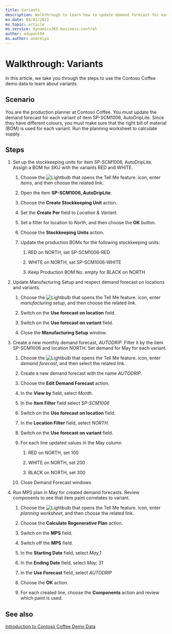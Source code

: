 ```yaml
---
title: Variants
description: Walkthrough to learn how to update demand forecast for each variant of a product in Business Central.
ms.date: 04/01/2022
ms.topic: article
ms.service: dynamics365-business-central
author: edupont04
ms.author: andreipa
---
```


# <a name="walkthrough-variants" />Walkthrough: Variants

In this article, we take you through the steps to use the Contoso Coffee demo data to learn about variants.

## <a name="scenario" />Scenario

You are the production planner at Contoso Coffee. You must update the demand forecast for each variant of item SP-SCM1006, AutoDripLite. Since they have different colours, you must make sure that the right bill of material (BOM) is used for each variant. Run the planning worksheet to calculate supply.  

## <a name="steps" />Steps

1. Set up the stockkeeping units for item SP-SCM1006, AutoDripLite. Assign a BOM for SKU with the variants RED and WHITE.

    1. Choose the ![Lightbulb that opens the Tell Me feature.](../../media/ui-search/search_small.png "Tell me what you want to do") icon, enter *items*, and then choose the related link.  

    2. Open the item **SP-SCM1006, AutoDripLite**.

    3. Choose the **Create Stockkeeping Unit** action.  

    4. Set the **Create Per** field to *Location & Variant*.

    5. Set a filter for location to *North*, and then choose the **OK** button.

    6. Choose the **Stockkeeping Units** action.  

    7. Update the production BOMs for the following stockkeeping units:

        1. RED on NORTH, set SP-SCM1006-RED  

        2. WHITE on NORTH, set SP-SCM1006-WHITE  

        3. Keep Production BOM No. empty for BLACK on NORTH  

2. Update Manufacturing Setup and respect demand forecast on locations and variants.  

    1. Choose the ![Lightbulb that opens the Tell Me feature.](../../media/ui-search/search_small.png "Tell me what you want to do") icon, enter *manufacturing setup*, and then choose the related link.  

    2. Switch on the **Use forecast on location** field.

    3. Switch on the **Use forecast on variant** field.

    4. Close the **Manufacturing Setup** window.

3. Create a new monthly demand forecast, *AUTODRIP*. Filter it by the item SP-SCM1006 and location NORTH. Set demand for May for each variant. 

    1. Choose the ![Lightbulb that opens the Tell Me feature.](../../media/ui-search/search_small.png "Tell me what you want to do") icon, enter *demand forecast*, and then select the related link.

    2. Create a new demand forecast with the name *AUTODRIP*.

    3. Choose the **Edit Demand Forecast** action.

    4. In the **View by** field, select *Month*.

    5. In the **Item Filter** field select *SP-SCM1006*

    6. Switch on the **Use forecast on location** field.

    7. In the **Location Filter** field, select *NORTH*.

    8. Switch on the **Use forecast on variant** field.

    9. For each line updated values in the May column

        1. RED on NORTH, set 100

        2. WHITE on NORTH, set 200

        3. BLACK on NORTH, set 300

    10. Close Demand Forecast windows

4. Run MPS plan in May for created demand forecasts. Review components to see that item paint correlates to variant.

    1. Choose the ![Lightbulb that opens the Tell Me feature.](../../media/ui-search/search_small.png "Tell me what you want to do") icon, enter *planning worksheet*, and then choose the related link.

    2. Choose the **Calculate Regenerative Plan** action.

    3. Switch on the **MPS** field.

    4. Switch off the **MPS** field.

    5. In the **Starting Date** field, select *May,1*

    6. In the **Ending Date** field, select *May, 31*

    7. In the **Use Forecast** field, select *AUTODRIP*

    8. Choose the **OK** action.

    9. For each created line, choose the **Components** action and review which paint is used.  

## <a name="see-also" />See also

[Introduction to Contoso Coffee Demo Data](../contoso-coffee-intro.md)  
